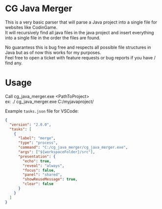 # CG Java Merger

This is a very basic parser that will parse a Java project into a single file for websites like CodinGame.  
It will recursively find all java files in the java project and insert everything into a single file in the order the files are found.

No guarantess this is bug free and respects all possible file structures in Java but as of now this works for my purposes.  
Feel free to open a ticket with feature requests or bug reports if you have / find any.

# Usage

Call cg_java_merger.exe \<PathToProject>  
ex: ./ cg_java_merger.exe C:/myjavaproject/
  
Example `tasks.json` file for VSCode:
```json
{
  "version": "2.0.0",
  "tasks": [
    {
      "label": "merge",
      "type": "process",
      "command": "C:/cg_java_merger/cg_java_merger.exe",
      "args": ["${workspaceFolder}/src"],
      "presentation": {
        "echo": true,
        "reveal": "always",
        "focus": false,
        "panel": "shared",
        "showReuseMessage": true,
        "clear": false
      }
    }
  ]
}
```
